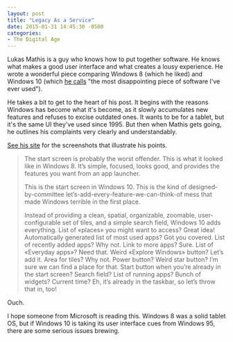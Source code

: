 ```yaml
---
layout: post
title: "Legacy As a Service"
date: 2015-01-31 14:45:30 -0500
categories: 
- The Digital Age
---
```


Lukas Mathis is a guy who knows how to put together software. He knows what makes a good user interface and what creates a lousy experience. He wrote a wonderful piece comparing Windows 8  (which he liked) and Windows 10 (which [he calls](<https://twitter.com/LKM/status/561201456871915520>) "the most disappointing piece of software I've ever used").

He takes a bit to get to the heart of his post. It begins with the reasons Windows has become what it's become, as it slowly accumulates new features and refuses to excise outdated ones. It wants to be for a tablet, but it's the same UI they've used since 1995. But then when Mathis gets going, he outlines his complaints very clearly and understandably.

[See his site](http://ignorethecode.net/blog/2015/01/31/windows_10_re_crappifying_windows_8/) for the screenshots that illustrate his points.

> The start screen is probably the worst offender. This is what it looked like in Windows 8. It’s simple, focused, looks good, and provides the features you want from an app launcher.
>
> This is the start screen in Windows 10. This is the kind of designed-by-committee let’s-add-every-feature-we-can-think-of mess that made Windows terrible in the first place.
>
> Instead of providing a clean, spatial, organizable, zoomable, user-configurable set of tiles, and a simple search field, Windows 10 adds everything. List of «places» you might want to access? Great idea! Automatically generated list of most used apps? Got you covered. List of recently added apps? Why not. Link to more apps? Sure. List of «Everyday apps»? Need that. Weird «Explore Windows» button? Let’s add it. Area for tiles? Why not. Power button? Weird star button? I’m sure we can find a place for that. Start button when you’re already in the start screen? Search field? List of running apps? Bunch of widgets? Current time? Eh, it’s already in the taskbar, so let’s throw that in, too!

Ouch. 

I hope someone from Microsoft is reading this. Windows 8 was a solid tablet OS, but if Windows 10 is taking its user interface cues from Windows 95, there are some serious issues brewing.